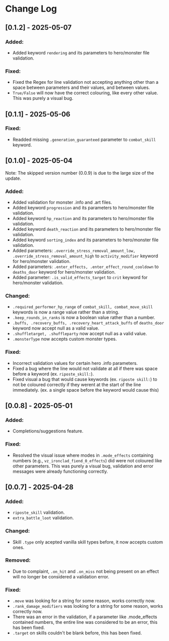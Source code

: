 # Change Log

## [0.1.2] - 2025-05-07

### Added:
- Added keyword `rendering` and its parameters to hero/monster file validation.

### Fixed:
- Fixed the Regex for line validation not accepting anything other than a space between parameters and their values, and between values.
- `True/False` will now have the correct colouring, like every other value. This was purely a visual bug.

## [0.1.1] - 2025-05-06

### Fixed:
- Readded missing `.generation_guaranteed` parameter to `combat_skill` keyword.

## [0.1.0] - 2025-05-04
Note: The skipped version number (0.0.9) is due to the large size of the update.

### Added:
- Added validation for monster .info and .art files.
- Added keyword `progression` and its parameters to hero/monster file validation.
- Added keyword `hp_reaction` and its parameters to hero/monster file validation.
- Added keyword `death_reaction` and its parameters to hero/monster file validation.
- Added keyword `sorting_index` and its parameters to hero/monster file validation.
- Added parameters: `.override_stress_removal_amount_low, .override_stress_removal_amount_high` to `activity_modifier` keyword for hero/monster validation.
- Added parameters: `.enter_effects, .enter_effect_round_cooldown` to `deaths_door` keyword for hero/monster validation.
- Added parameter: `.is_valid_effects_target` to `crit` keyword for hero/monster validation.

### Changed:
- `.required_performer_hp_range` of `combat_skill, combat_move_skill` keywords is now a range value rather than a string.
- `.keep_rounds_in_ranks` is now a boolean value rather than a number.
- `.buffs, .recovery_buffs, .recovery_heart_attack_buffs` of `deaths_door` keyword now accept null as a valid value.
- `.shuffletarget, .shuffleparty` now accept null as a valid value.
- `.monsterType` now accepts custom monster types.

### Fixed:
- Incorrect validation values for certain hero .info parameters.
- Fixed a bug where the line would not validate at all if there was space before a keyword (ex. `riposte_skill:`).
- Fixed visual a bug that would cause keywords (ex. `riposte skill:`) to not be coloured correctly if they werent at the start of the line immediately. (ex. a single space before the keyword would cause this)

## [0.0.8] - 2025-05-01

### Added:
- Completions/suggestions feature.

### Fixed:
- Resolved the visual issue where modes in `.mode_effects` containing numbers (e.g., `vz_ironclad_fiend_0_effects`) did were not coloured like other parameters. This was purely a visual bug, validation and error messages were already functioning correctly.

## [0.0.7] - 2025-04-28

### Added:
- `riposte_skill` validation.
- `extra_battle_loot` validation.

### Changed:
- Skill `.type` only acepted vanilla skill types before, it now accepts custom ones.

### Removed:
- Due to complaint, `.on_hit` and `.on_miss` not being present on an effect will no longer be considered a validation error.

### Fixed:
- `.move` was looking for a string for some reason, works correctly now.
- `.rank_damage_modifiers` was looking for a string for some reason, works correctly now.
- There was an error in the validation, if a parameter like .mode_effects contained numbers, the entire line was considered to be an error, this has been fixed.
- `.target` on skills couldn't be blank before, this has been fixed.
